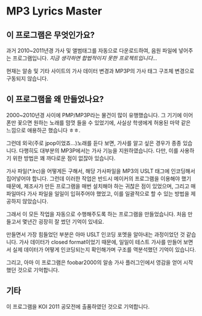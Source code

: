 MP3 Lyrics Master
=================

## 이 프로그램은 무엇인가요?

과거 2010~2011년경 가사 및 앨범태그를 자동으로 다운로드하여, 음원 파일에 넣어주는 프로그램입니다. _지금 생각하면 합법적이지 못한 프로젝트입니다..._

현재는 알송 및 기타 사이트의 가사 데이터 변경과 MP3P의 가사 태그 구조체 변경으로 구동되지 않습니다.

## 이 프로그램을 왜 만들었나요?

2000~2010년경 사이에 PMP/MP3P라는 물건이 많이 유행했습니다. 그 기기에 이어폰만 꽃으면 원하는 노래를 맘껏 들을 수 있었기에, 사실상 학생에게 허용된 마약 같은 느낌으로 애용하곤 했습니다 ㅎㅎ.

그런데 외국(주로 jpop이었죠...)노래를 듣다 보면, 가사를 알고 싶은 경우가 종종 있습니다. 다행히도 대부분의 MP3P에서는 가사 기능을 지원하였습니다. 다만, 이를 사용하기 위한 방법은 꽤 까다로운 점이 없잖아 있습니다.

가사 파일(*.lrc)을 어떻게든 구해서, 해당 가사파일을 MP3의 USLT 태그에 인코딩해서 집어넣어야 합니다. 그런데 이러한 작업은 반드시 메이커의 프로그램을 이용해야 했기 때문에, 제조사가 만든 프로그램을 매번 설치해야 하는 귀찮은 점이 있었으며, 그리고 매 파일마다 가사 파일을 일일이 입혀주어야 했었고, 이를 일괄적으로 할 수 있는 방법을 제공하지 않았습니다.

그래서 이 모든 작업을 자동으로 수행해주도록 하는 프로그램을 만들었습니다. 처음 만들고서 몇년간 굉장히 잘 썼던 기억이 있네요.

만들면서 가장 힘들었던 부분은 아마 USLT 인코딩 포멧을 알아내는 과정이었던 것 같습니다. 가사 데이터가 closed format이었기 때문에, 일일이 테스트 가사를 만들어 보면서 실제 데이터가 어떻게 인코딩되는지 확인해가며 구조를 역분석했던 기억이 있습니다.

그리고, 아마 이 프로그램은 foobar2000의 알송 가사 플러그인에서 영감을 얻어 시작했던 것으로 기억합니다.

## 기타

이 프로그램을 KOI 2011 공모전에 출품하였던 것으로 기억합니다.